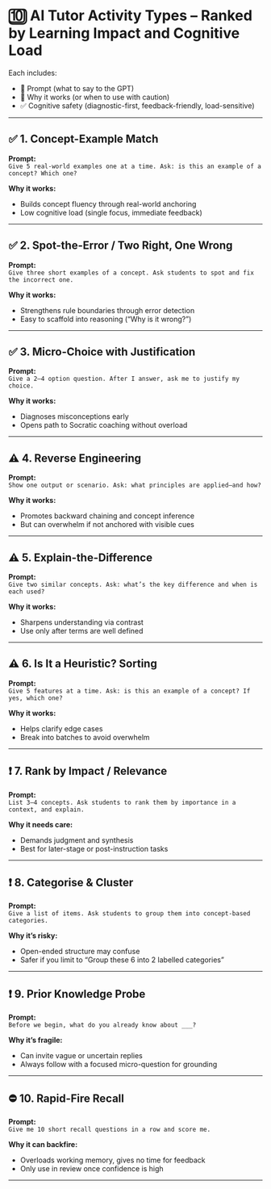 # 🔟 AI Tutor Activity Types – Ranked by Learning Impact and Cognitive Load

Each includes:
- 🎯 Prompt (what to say to the GPT)
- 🧠 Why it works (or when to use with caution)
- ✅ Cognitive safety (diagnostic-first, feedback-friendly, load-sensitive)

---

## ✅ 1. Concept-Example Match
**Prompt:**  
`Give 5 real-world examples one at a time. Ask: is this an example of a concept? Which one?`

**Why it works:**  
- Builds concept fluency through real-world anchoring  
- Low cognitive load (single focus, immediate feedback)

---

## ✅ 2. Spot-the-Error / Two Right, One Wrong
**Prompt:**  
`Give three short examples of a concept. Ask students to spot and fix the incorrect one.`

**Why it works:**  
- Strengthens rule boundaries through error detection  
- Easy to scaffold into reasoning (“Why is it wrong?”)

---

## ✅ 3. Micro-Choice with Justification
**Prompt:**  
`Give a 2–4 option question. After I answer, ask me to justify my choice.`

**Why it works:**  
- Diagnoses misconceptions early  
- Opens path to Socratic coaching without overload

---

## ⚠️ 4. Reverse Engineering
**Prompt:**  
`Show one output or scenario. Ask: what principles are applied—and how?`

**Why it works:**  
- Promotes backward chaining and concept inference  
- But can overwhelm if not anchored with visible cues

---

## ⚠️ 5. Explain-the-Difference
**Prompt:**  
`Give two similar concepts. Ask: what’s the key difference and when is each used?`

**Why it works:**  
- Sharpens understanding via contrast  
- Use only after terms are well defined

---

## ⚠️ 6. Is It a Heuristic? Sorting
**Prompt:**  
`Give 5 features at a time. Ask: is this an example of a concept? If yes, which one?`

**Why it works:**  
- Helps clarify edge cases  
- Break into batches to avoid overwhelm

---

## ❗ 7. Rank by Impact / Relevance
**Prompt:**  
`List 3–4 concepts. Ask students to rank them by importance in a context, and explain.`

**Why it needs care:**  
- Demands judgment and synthesis  
- Best for later-stage or post-instruction tasks

---

## ❗ 8. Categorise & Cluster
**Prompt:**  
`Give a list of items. Ask students to group them into concept-based categories.`

**Why it’s risky:**  
- Open-ended structure may confuse  
- Safer if you limit to “Group these 6 into 2 labelled categories”

---

## ❗ 9. Prior Knowledge Probe
**Prompt:**  
`Before we begin, what do you already know about ___?`

**Why it’s fragile:**  
- Can invite vague or uncertain replies  
- Always follow with a focused micro-question for grounding

---

## ⛔ 10. Rapid-Fire Recall
**Prompt:**  
`Give me 10 short recall questions in a row and score me.`

**Why it can backfire:**  
- Overloads working memory, gives no time for feedback  
- Only use in review once confidence is high

---
